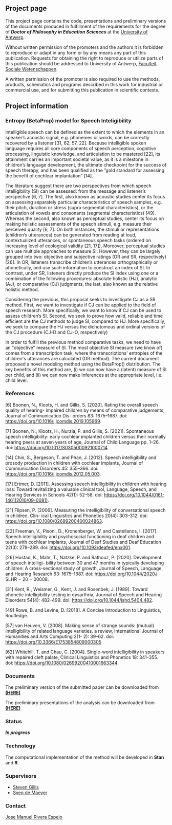## Project page 
This project page contains the code, presentations and preliminary versions of the documents produced in fulfillment of the requirements for the degree of **_Doctor of Philosophy in Education Sciences_** at the [University of Antwerp](https://www.uantwerpen.be/en/research/phd/).

Without written permission of the promoters and the authors it is forbidden to reproduce or adapt in any form or by any means any part of this publication. Requests for obtaining the right to reproduce or utilize parts of this publication should be addressed to University of Antwerp, [Faculteit Sociale Wetenschappen](https://www.uantwerpen.be/nl/overuantwerpen/faculteiten/faculteit-sociale-wetenschappen/).

A written permission of the promoter is also required to use the methods, products, schematics and programs described in this work for industrial or commercial use, and for submitting this publication in scientific contests.


## Project information

### Entropy (BetaProp) model for Speech Inteligibility

Intelligible speech can be defined as the extent to which the elements in an speaker’s acoustic signal, e.g. phonemes or words, can be correctly recovered by a listener [31, 62, 57, 22]. 
Because intelligible spoken language requires all core components of speech perception, cognitive processing, linguistic knowledge, and articulation to be mastered [22], its attainment carries an important societal value, as it is a milestone in children’s language development, the ultimate checkpoint for the success of speech therapy, and has been qualified as the ”gold standard for assessing the benefit of cochlear implantation” [14].

The literature suggest there are two perspectives from which speech intelligibility (SI) can be assessed: from the message and listener’s perspective [6, 7]. 
The first, also known as acoustic studies center its focus on assessing separately particular characteristics of speech samples, e.g. their pitch, duration or stress (supra segmental characteristics), or the articulation of vowels and consonants (segmental characteristics) [49].
Whereas the second, also known as perceptual studies, center its focus on making holistic assessments of the speech stimuli, e.g. measure their perceived quality [6, 7]. 
On both instances, the stimuli or representations (children’s utterances) can be generated from reading at loud, contextualized utterances, or spontaneous speech tasks (ordered on increasing level of ecological validity [21, 17]).
Moreover, perceptual studies can use multiple approaches to measure SI. However, they can be largely grouped into two: objective and subjective ratings (OR and SR, respectively) [26].
In OR, listeners transcribe children’s utterances orthographically or phonetically, and use such information to construct an index of SI. 
In contrast, under SR, listeners directly produce the SI index using one or a combination of the following procedures: absolute holistic (HJ), analytic (AJ), or comparative (CJ) judgments, the last, also known as the relative holistic method.

Considering the previous, this proposal seeks to investigate CJ as a SR method. 
First, we want to investigate if CJ can be applied to the field of speech research. More specifically, we want to know if CJ can be used to assess children’s SI. 
Second, we seek to prove how valid, reliable and time efficient are the CJ methods to judge SI, compared to HJ. More specifically, we seek to compare the HJ versus the dichotomous and ordinal versions of the CJ procedure (CJ-D and CJ-O, respectively)

In order to fulfill the previous method comparative tasks, we need to have an "objective" measure of SI. The most objective SI measure (we know of) comes from a transcription task, where the transcriptions' entropies of the children's utterances are calculated (OR method).
The current document proposed a novel modeling method using the BetaProp() distribution. The key benefits of this method are, (i) we can now have a (latent) measure of SI per child, and (ii) we can now make inferences at the appropriate level, i.e. child level.

### References
[6] Boonen, N., Kloots, H. and Gillis, S. [2020]. Rating the overall speech quality of hearing- impaired children by means of comparative judgements, Journal of Communication Dis- orders 83: 1675–1687. doi: https://doi.org/10.1016/j.jcomdis.2019.105969.

[7] Boonen, N., Kloots, H., Nurzia, P. and Gillis, S. [2021]. Spontaneous speech intelligibility: early cochlear implanted children versus their normally hearing peers at seven years of age, Journal of Child Language pp. 1–26. doi: https://doi.org/10.1017/S0305000921000714.

[14] Chin, S., Bergeson, T. and Phan, J. [2012]. Speech intelligibility and prosody production in children with cochlear implants, Journal of Communication Disorders 45: 355–366. doi: https://doi.org/10.1016/j.jcomdis.2012.05.003.

[17] Ertmer, D. [2011]. Assessing speech intelligibility in children with hearing loss: Toward revitalizing a valuable clinical tool, Language, Speech, and Hearing Services in Schools 42(1): 52–58. doi: https://doi.org/10.1044/0161-1461(2010/09-0081).

[21] Flipsen, P. [2006]. Measuring the intelligibility of conversational speech in children, Clin- ical Linguistics and Phonetics 20(4): 303–312. doi: https://doi.org/10.1080/02699200400024863.

[22] Freeman, V., Pisoni, D., Kronenberger, W. and Castellanos, I. [2017]. Speech intelligibility and psychosocial functioning in deaf children and teens with cochlear implants, Journal of Deaf Studies and Deaf Education 22(3): 278–289. doi: https://doi.org/10.1093/deafed/enx001.

[26] Hustad, K., Mahr, T., Natzke, P. and Rathouz, P. [2020]. Development of speech intelligi- bility between 30 and 47 months in typically developing children: A cross-sectional study of growth, Journal of Speech, Language, and Hearing Research 63: 1675–1687. doi: https://doi.org/10.1044/2020J SLHR − 20 − 00008.

[31] Kent, R., Weismer, G., Kent, J. and Rosenbek, J. [1989]. Toward phonetic intelligibility testing in dysarthria, Journal of Speech and Hearing Disorders 54(4): 482–499. doi: https://doi.org/10.1044/jshd.5404.482.

[49] Rowe, B. and Levine, D. [2018]. A Concise Introduction to Linguistics, Routledge.

[57] van Heuven, V. [2008]. Making sense of strange sounds: (mutual) intelligibility of related language varieties. a review, International Journal of Humanities and Arts Computing 2(1- 2): 39–62. doi: https://doi.org/10.3366/E1753854809000305

[62] Whitehill, T. and Chau, C. [2004]. Single-word intelligibility in speakers with repaired cleft palate, Clinical Linguistics and Phonetics 18: 341–355. doi: https://doi.org/10.1080/02699200410001663344.



### Documents
The preliminary version of the submitted paper can be downloaded from [**(HERE)**](https://github.com/jriveraespejo/PhD_UA_paper1/raw/master/%23paper/article.pdf)

The preliminary presentations of the analysis can be downloaded from [**(HERE)**](https://github.com/jriveraespejo/PhD_UA_paper1/raw/master/%23presentation/presentation.pdf)


### Status
**_In progress_**


### Technology
The computational implementation of the method will be developed in **Stan** and **R**.


### Supervisors
* [Steven Gillis](https://www.uantwerpen.be/nl/personeel/steven-gillis/)
* [Sven de Maeyer](https://www.uantwerpen.be/nl/personeel/sven-demaeyer/)


### Contact
[Jose Manuel Rivera Espejo](http://linkedin.com/in/jriveraespejo)